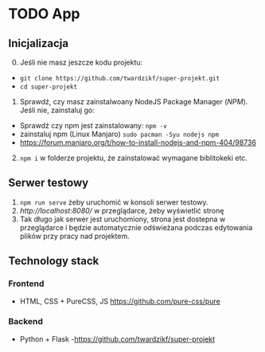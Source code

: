 # TODO App

## Inicjalizacja
0. Jeśli nie masz jeszcze kodu projektu:
  - `git clone https://github.com/twardzikf/super-projekt.git`
  - `cd super-projekt`
1. Sprawdź, czy masz zainstalwoany NodeJS Package Manager (*NPM*). Jeśli nie, zainstaluj go:
  - Sprawdź czy npm jest zainstalowany:
  `npm -v`
  - zainstaluj npm (Linux Manjaro)
  `sudo pacman -Syu nodejs npm`
  - https://forum.manjaro.org/t/how-to-install-nodejs-and-npm-404/98736

2. `npm i` w folderze projektu, że zainstalować wymagane biblitokeki etc.

## Serwer testowy
  1. `npm run serve` żeby uruchomić w konsoli serwer testowy.
  2. *http://localhost:8080/* w przeglądarce, żeby wyświetlić stronę
  3. Tak długo jak serwer jest uruchomiony, strona jest dostepna w przeglądarce i będzie automatycznie odświeżana podczas edytowania plików przy pracy nad projektem.


## Technology stack


### Frontend
- HTML, CSS + PureCSS, JS
https://github.com/pure-css/pure

### Backend
- Python + Flask
-https://github.com/twardzikf/super-projekt
